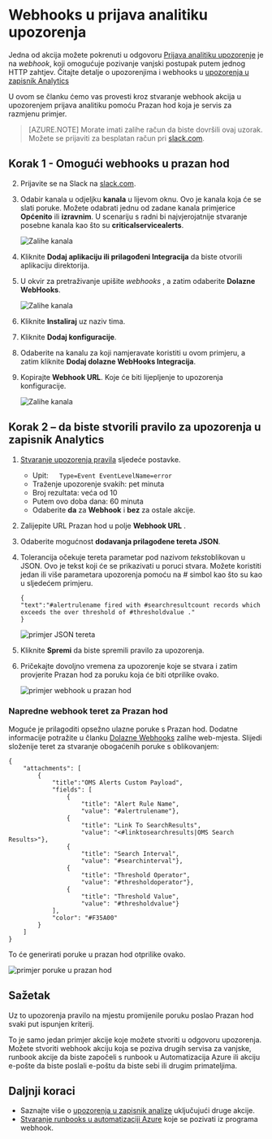 <properties
   pageTitle="Zapisnik analize upozorenja webhook uzorka"
   description="Jedna od akcija možete pokrenuti u odgovoru prijava analitiku upozorenje je na *webhook*, koji omogućuje pozivanje vanjski postupak putem jednog HTTP zahtjev. U ovom se članku vodi kroz stvaranje webhook akcija u upozorenjem prijava analitiku pomoću Prazan hod primjer."
   services="log-analytics"
   documentationCenter=""
   authors="bwren"
   manager="jwhit"
   editor="tysonn" />
<tags
   ms.service="log-analytics"
   ms.devlang="na"
   ms.topic="article"
   ms.tgt_pltfrm="na"
   ms.workload="infrastructure-services"
   ms.date="10/27/2016"
   ms.author="bwren" />

# <a name="webhooks-in-log-analytics-alerts"></a>Webhooks u prijava analitiku upozorenja

Jedna od akcija možete pokrenuti u odgovoru [Prijava analitiku upozorenje](log-analytics-alerts.md) je na *webhook*, koji omogućuje pozivanje vanjski postupak putem jednog HTTP zahtjev.  Čitajte detalje o upozorenjima i webhooks u [upozorenja u zapisnik Analytics](log-analytics-alerts.md)

U ovom se članku ćemo vas provesti kroz stvaranje webhook akcija u upozorenjem prijava analitiku pomoću Prazan hod koja je servis za razmjenu primjer.

>[AZURE.NOTE] Morate imati zalihe račun da biste dovršili ovaj uzorak.  Možete se prijaviti za besplatan račun pri [slack.com](http://slack.com).

## <a name="step-1---enable-webhooks-in-slack"></a>Korak 1 - Omogući webhooks u prazan hod
2.  Prijavite se na Slack na [slack.com](http://slack.com).
3.  Odabir kanala u odjeljku **kanala** u lijevom oknu.  Ovo je kanala koja će se slati poruke.  Možete odabrati jednu od zadane kanala primjerice **Općenito** ili **izravnim**.  U scenariju s radni bi najvjerojatnije stvaranje posebne kanala kao što su **criticalservicealerts**. <br>

    ![Zalihe kanala](media/log-analytics-alerts-webhooks/oms-webhooks01.png)

3. Kliknite **Dodaj aplikaciju ili prilagođeni Integracija** da biste otvorili aplikaciju direktorija.
3.  U okvir za pretraživanje upišite *webhooks* , a zatim odaberite **Dolazne WebHooks**. <br>

    ![Zalihe kanala](media/log-analytics-alerts-webhooks/oms-webhooks02.png)

4.  Kliknite **Instaliraj** uz naziv tima.
5.  Kliknite **Dodaj konfiguracije**.
6.  Odaberite na kanalu za koji namjeravate koristiti u ovom primjeru, a zatim kliknite **Dodaj dolazne WebHooks Integracija**.  
6. Kopirajte **Webhook URL**.  Koje će biti lijepljenje to upozorenja konfiguracije. <br>

    ![Zalihe kanala](media/log-analytics-alerts-webhooks/oms-webhooks05.png)

## <a name="step-2---create-alert-rule-in-log-analytics"></a>Korak 2 – da biste stvorili pravilo za upozorenja u zapisnik Analytics
1.  [Stvaranje upozorenja pravila](log-analytics-alerts.md) sljedeće postavke.
    - Upit:```    Type=Event EventLevelName=error ```
    - Traženje upozorenje svakih: pet minuta
    - Broj rezultata: veća od 10
    - Putem ovo doba dana: 60 minuta
    - Odaberite **da** za **Webhook** i **bez** za ostale akcije.
7. Zalijepite URL Prazan hod u polje **Webhook URL** .
8. Odaberite mogućnost **dodavanja prilagođene tereta JSON**.
9. Tolerancija očekuje tereta parametar pod nazivom *tekst*oblikovan u JSON.  Ovo je tekst koji će se prikazivati u poruci stvara.  Možete koristiti jedan ili više parametara upozorenja pomoću na *#* simbol kao što su kao u sljedećem primjeru.

    ```
    {
    "text":"#alertrulename fired with #searchresultcount records which exceeds the over threshold of #thresholdvalue ."
    }
    ```

    ![primjer JSON tereta](media/log-analytics-alerts-webhooks/oms-webhooks07.png)

9.  Kliknite **Spremi** da biste spremili pravilo za upozorenja.

10. Pričekajte dovoljno vremena za upozorenje koje se stvara i zatim provjerite Prazan hod za poruku koja će biti otprilike ovako.

    ![primjer webhook u prazan hod](media/log-analytics-alerts-webhooks/oms-webhooks08.png)


### <a name="advanced-webhook-payload-for-slack"></a>Napredne webhook teret za Prazan hod

Moguće je prilagoditi opsežno ulazne poruke s Prazan hod. Dodatne informacije potražite u članku [Dolazne Webhooks](https://api.slack.com/incoming-webhooks) zalihe web-mjesta. Slijedi složenije teret za stvaranje obogaćenih poruke s oblikovanjem:

    {
        "attachments": [
            {
                "title":"OMS Alerts Custom Payload",
                "fields": [
                    {
                        "title": "Alert Rule Name",
                        "value": "#alertrulename"},
                    {
                        "title": "Link To SearchResults",
                        "value": "<#linktosearchresults|OMS Search Results>"},
                    {
                        "title": "Search Interval",
                        "value": "#searchinterval"},
                    {
                        "title": "Threshold Operator",
                        "value": "#thresholdoperator"},
                    {
                        "title": "Threshold Value",
                        "value": "#thresholdvalue"}
                ],
                "color": "#F35A00"
            }
        ]
    }


To će generirati poruke u prazan hod otprilike ovako.

![primjer poruke u prazan hod](media/log-analytics-alerts-webhooks/oms-webhooks09.png)

## <a name="summary"></a>Sažetak

Uz to upozorenja pravilo na mjestu promijenile poruku poslao Prazan hod svaki put ispunjen kriterij.  

To je samo jedan primjer akcije koje možete stvoriti u odgovoru upozorenja.  Možete stvoriti webhook akciju koja se poziva drugih servisa za vanjske, runbook akcije da biste započeli s runbook u Automatizacija Azure ili akciju e-pošte da biste poslali e-poštu da biste sebi ili drugim primateljima.   

## <a name="next-steps"></a>Daljnji koraci

- Saznajte više o [upozorenja u zapisnik analize](log-analytics-alerts.md) uključujući druge akcije.
- [Stvaranje runbooks u automatizaciji Azure](../automation/automation-webhooks.md) koje se pozivati iz programa webhook.
